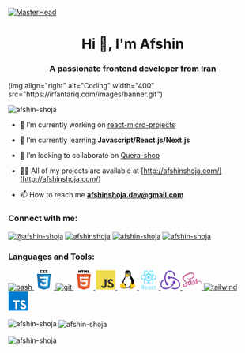 [![MasterHead](https://camo.githubusercontent.com/775ed67e1d46c9534c3cb9a4694edf0603b1436a7e3e15891d3c327733fc26b6/68747470733a2f2f7777772e61756469656e6365706c616e65742e636f6d2f726f6f742f74656d706c6174652f312f2f696d616765732f7765622d646576656c6f706d656e742e676966)](http://afshinshoja.com/)

<h1 align="center">Hi 👋, I'm Afshin</h1>
<h3 align="center">A passionate frontend developer from Iran</h3>
(img align="right" alt="Coding" width="400" src="https://irfantariq.com/images/banner.gif")

<p align="left"> <img src="https://komarev.com/ghpvc/?username=afshin-shoja&label=Profile%20views&color=0e75b6&style=flat" alt="afshin-shoja" /> </p>

- 🔭 I’m currently working on [react-micro-projects](https://github.com/Afshin-Shoja/react-micro-projects)

- 🌱 I’m currently learning **Javascript/React.js/Next.js**

- 👯 I’m looking to collaborate on [Quera-shop](https://github.com/magh20/Quera-shop)

- 👨‍💻 All of my projects are available at [http://afshinshoja.com/](http://afshinshoja.com/)

- 📫 How to reach me **afshinshoja.dev@gmail.com**

<h3 align="left">Connect with me:</h3>
<p align="left">
<a href="https://codepen.io/@afshin-shoja" target="blank"><img align="center" src="https://raw.githubusercontent.com/rahuldkjain/github-profile-readme-generator/master/src/images/icons/Social/codepen.svg" alt="@afshin-shoja" height="30" width="40" /></a>
<a href="https://linkedin.com/in/afshinshoja" target="blank"><img align="center" src="https://raw.githubusercontent.com/rahuldkjain/github-profile-readme-generator/master/src/images/icons/Social/linked-in-alt.svg" alt="afshinshoja" height="30" width="40" /></a>
<a href="https://stackoverflow.com/users/afshin-shoja" target="blank"><img align="center" src="https://raw.githubusercontent.com/rahuldkjain/github-profile-readme-generator/master/src/images/icons/Social/stack-overflow.svg" alt="afshin-shoja" height="30" width="40" /></a>
<a href="https://codesandbox.com/afshin-shoja" target="blank"><img align="center" src="https://raw.githubusercontent.com/rahuldkjain/github-profile-readme-generator/master/src/images/icons/Social/codesandbox.svg" alt="afshin-shoja" height="30" width="40" /></a>
</p>

<h3 align="left">Languages and Tools:</h3>
<p align="left"> <a href="https://www.gnu.org/software/bash/" target="_blank" rel="noreferrer"> <img src="https://www.vectorlogo.zone/logos/gnu_bash/gnu_bash-icon.svg" alt="bash" width="40" height="40"/> </a> <a href="https://www.w3schools.com/css/" target="_blank" rel="noreferrer"> <img src="https://raw.githubusercontent.com/devicons/devicon/master/icons/css3/css3-original-wordmark.svg" alt="css3" width="40" height="40"/> </a> <a href="https://git-scm.com/" target="_blank" rel="noreferrer"> <img src="https://www.vectorlogo.zone/logos/git-scm/git-scm-icon.svg" alt="git" width="40" height="40"/> </a> <a href="https://www.w3.org/html/" target="_blank" rel="noreferrer"> <img src="https://raw.githubusercontent.com/devicons/devicon/master/icons/html5/html5-original-wordmark.svg" alt="html5" width="40" height="40"/> </a> <a href="https://developer.mozilla.org/en-US/docs/Web/JavaScript" target="_blank" rel="noreferrer"> <img src="https://raw.githubusercontent.com/devicons/devicon/master/icons/javascript/javascript-original.svg" alt="javascript" width="40" height="40"/> </a> <a href="https://www.linux.org/" target="_blank" rel="noreferrer"> <img src="https://raw.githubusercontent.com/devicons/devicon/master/icons/linux/linux-original.svg" alt="linux" width="40" height="40"/> </a> <a href="https://reactjs.org/" target="_blank" rel="noreferrer"> <img src="https://raw.githubusercontent.com/devicons/devicon/master/icons/react/react-original-wordmark.svg" alt="react" width="40" height="40"/> </a> <a href="https://redux.js.org" target="_blank" rel="noreferrer"> <img src="https://raw.githubusercontent.com/devicons/devicon/master/icons/redux/redux-original.svg" alt="redux" width="40" height="40"/> </a> <a href="https://sass-lang.com" target="_blank" rel="noreferrer"> <img src="https://raw.githubusercontent.com/devicons/devicon/master/icons/sass/sass-original.svg" alt="sass" width="40" height="40"/> </a> <a href="https://tailwindcss.com/" target="_blank" rel="noreferrer"> <img src="https://www.vectorlogo.zone/logos/tailwindcss/tailwindcss-icon.svg" alt="tailwind" width="40" height="40"/> </a> <a href="https://www.typescriptlang.org/" target="_blank" rel="noreferrer"> <img src="https://raw.githubusercontent.com/devicons/devicon/master/icons/typescript/typescript-original.svg" alt="typescript" width="40" height="40"/> </a> </p>

<p><img align="left" src="https://github-readme-stats.vercel.app/api/top-langs?username=afshin-shoja&show_icons=true&locale=en&layout=compact" alt="afshin-shoja" /></p>

<p>&nbsp;<img align="center" src="https://github-readme-stats.vercel.app/api?username=afshin-shoja&show_icons=true&locale=en" alt="afshin-shoja" /></p>

<p><img align="center" src="https://github-readme-streak-stats.herokuapp.com/?user=afshin-shoja&" alt="afshin-shoja" /></p>
